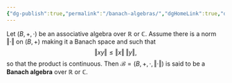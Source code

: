 ```yaml
---
{"dg-publish":true,"permalink":"/banach-algebras/","dgHomeLink":true,"dgPassFrontmatter":false,"dgShowBacklinks":true,"dgShowLocalGraph":true,"dgShowInlineTitle":true,"dgShowFileTree":true,"dgEnableSearch":true}
---
```



Let $(B,+,\cdot)$ be an associative algebra over $\mathbb{R}$ or $\mathbb{C}$. Assume there is a norm $\Vert\cdot\Vert$ on $(B,+)$ making it a Banach space and such that
$$
\Vert xy\Vert \leq \Vert x\Vert \; \Vert y\Vert,
$$
so that the product is continuous. Then $\mathcal{B}=(B,+,\cdot,\Vert\cdot\Vert)$ is said to be a **Banach algebra** over $\mathbb{R}$ or $\mathbb{C}$.
